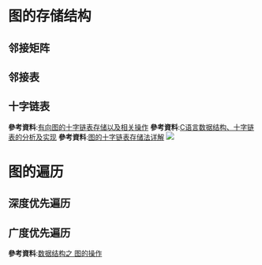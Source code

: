 # 图的存储结构
## 邻接矩阵
## 邻接表
## 十字链表
**參考資料**:[有向图的十字链表存储以及相关操作](https://blog.csdn.net/jkay_wong/article/details/6957336)
**參考資料**:[C语言数据结构、十字链表的分析及实现](https://blog.csdn.net/ZER00000001/article/details/125284518)
**參考資料**:[图的十字链表存储法详解](http://data.biancheng.net/view/204.html)
![](../../Resource/image/tool/DataStructureGraph.png)

# 图的遍历
## 深度优先遍历
## 广度优先遍历
**參考資料**:[数据结构之 图的操作](https://blog.csdn.net/zhujunxxxxx/article/details/12220729)
